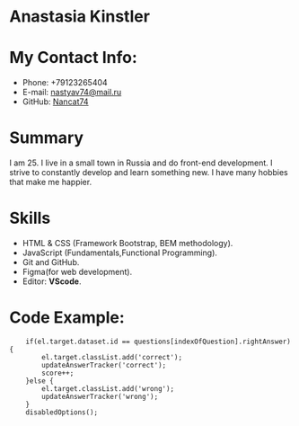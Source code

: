 # Anastasia Kinstler
# My Contact Info:
* Phone: +79123265404
* E-mail: [nastyav74@mail.ru](https://mail.ru/?utm_source=portal&utm_medium=new_portal_navigation&utm_campaign=mail.ru&mt_sub5=1&mt_sub1=e.mail.ru&mt_click_id=mt-ds8xq6-1654140721-1384579286)
* GitHub: [Nancat74](https://github.com/nancat74)
# Summary
I am 25. I live in a small town in Russia and do front-end development. I strive to constantly develop and learn something new. I have many hobbies that make me happier.
# Skills
* HTML & CSS (Framework Bootstrap, BEM methodology).
* JavaScript (Fundamentals,Functional Programming).
* Git and GitHub.
* Figma(for web development).
* Editor: **VScode**.
# Code Example:
```const checkAnswer = el =>{
    if(el.target.dataset.id == questions[indexOfQuestion].rightAnswer){
        el.target.classList.add('correct');
        updateAnswerTracker('correct');
        score++;
    }else {
        el.target.classList.add('wrong');
        updateAnswerTracker('wrong');
    }
    disabledOptions();
```
